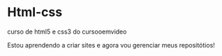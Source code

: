 # Html-css
 curso de html5 e css3 do cursooemvideo

 Estou aprendendo a criar sites e agora vou  gerenciar meus repositótios!
